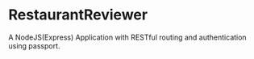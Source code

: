 # RestaurantReviewer

A NodeJS(Express) Application with RESTful routing and authentication using passport.
